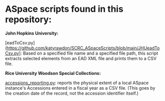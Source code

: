 # ASpace scripts found in this repository:

**John Hopkins University:**

[eadToCsv.py](https://github.com/katyrawdon/SCRC_ASpaceScripts/blob/main/JHUeadToCsv.py]: Based on a specified file name and a specified file path, this script extracts selected elements from an EAD XML file and prints them to a CSV file.

**Rice University Woodson Special Collections:**

[accessions_reporting.py](https://github.com/katyrawdon/SCRC_ASpaceScripts/blob/main/RiceAccessions_reporting.py): reports the physical extent of a local ASpace instance's Accessions entered in a fiscal year as a CSV file. (This goes by the creation date of the record, not the accession identifier itself.)

